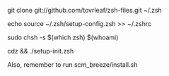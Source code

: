 git clone git://github.com/tovrleaf/zsh-files.git ~/.zsh

echo source ~/.zsh/setup-config.zsh >> ~/.zshrc

sudo chsh -s $(which zsh) $(whoami)

cdz && ./setup-init.zsh

Also, remember to run scm_breeze/install.sh

